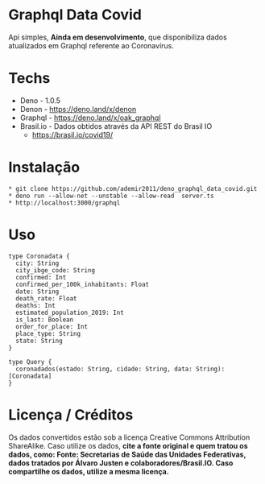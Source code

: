 # Graphql Data Covid

Api simples, **Ainda em desenvolvimento**, que disponibiliza dados atualizados em Graphql referente ao Coronavírus.

# Techs

* Deno - 1.0.5
* Denon - https://deno.land/x/denon
* Graphql - https://deno.land/x/oak_graphql
* Brasil.io - Dados obtidos através da API REST do Brasil IO
  * https://brasil.io/covid19/

# Instalação

```
* git clone https://github.com/ademir2011/deno_graphql_data_covid.git
* deno run --allow-net --unstable --allow-read  server.ts
* http://localhost:3000/graphql
```

# Uso

```
type Coronadata {
  city: String
  city_ibge_code: String
  confirmed: Int
  confirmed_per_100k_inhabitants: Float
  date: String
  death_rate: Float
  deaths: Int
  estimated_population_2019: Int
  is_last: Boolean
  order_for_place: Int
  place_type: String
  state: String
}

type Query {
  coronadados(estado: String, cidade: String, data: String): [Coronadata]
}
```

# Licença / Créditos

Os dados convertidos estão sob a licença Creative Commons Attribution ShareAlike. Caso utilize os dados, **cite a fonte original e quem tratou os dados, como: Fonte: Secretarias de Saúde das Unidades Federativas, dados tratados por Álvaro Justen e colaboradores/Brasil.IO. Caso compartilhe os dados, utilize a mesma licença.**